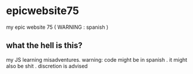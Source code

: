 
# epicwebsite75
my epic website 75 ( WARNING : spanish )

## what the hell is this?
my JS learning misadventures. warning: code might be in spanish . it might also be shit . discretion is advised 
